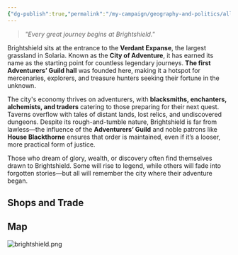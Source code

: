 ```yaml
---
{"dg-publish":true,"permalink":"/my-campaign/geography-and-politics/alluvterre/the-solarian-empire/cities/brightshield/"}
---
```


> _"Every great journey begins at Brightshield."_

Brightshield sits at the entrance to the **Verdant Expanse**, the largest grassland in Solaria. Known as the **City of Adventure**, it has earned its name as the starting point for countless legendary journeys. **The first Adventurers’ Guild hall** was founded here, making it a hotspot for mercenaries, explorers, and treasure hunters seeking their fortune in the unknown.

The city's economy thrives on adventurers, with **blacksmiths, enchanters, alchemists, and traders** catering to those preparing for their next quest. Taverns overflow with tales of distant lands, lost relics, and undiscovered dungeons. Despite its rough-and-tumble nature, Brightshield is far from lawless—the influence of the **Adventurers’ Guild** and noble patrons like **House Blackthorne** ensures that order is maintained, even if it’s a looser, more practical form of justice.

Those who dream of glory, wealth, or discovery often find themselves drawn to Brightshield. Some will rise to legend, while others will fade into forgotten stories—but all will remember the city where their adventure began.

## Shops and Trade

## Map
![brightshield.png](/img/user/My%20Campaign/z_Images/brightshield.png)